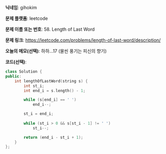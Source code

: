 **닉네임**: gihokim

**문제 플랫폼**: leetcode

**문제 이름 또는 번호**: 58. Length of Last Word

**문제 링크**: https://leetcode.com/problems/length-of-last-word/description/

**오늘의 메모(선택)**: 하하...17 (물씬 풍기는 피신의 향기)

**코드(선택)**:

```c++
class Solution {
public:
    int lengthOfLastWord(string s) {
        int st_i;
        int end_i = s.length() - 1;

        while (s[end_i] == ' ')
            end_i--;

        st_i = end_i;
        
        while (st_i > 0 && s[st_i - 1] != ' ')
            st_i--;

        return (end_i - st_i + 1);
    }
};
```
